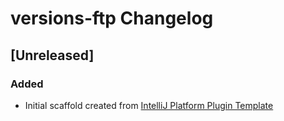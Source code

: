 <!-- Keep a Changelog guide -> https://keepachangelog.com -->

# versions-ftp Changelog

## [Unreleased]
### Added
- Initial scaffold created from [IntelliJ Platform Plugin Template](https://github.com/JetBrains/intellij-platform-plugin-template)
